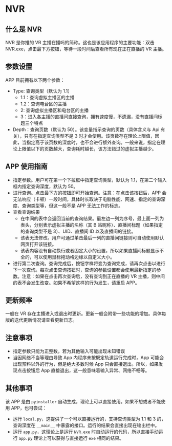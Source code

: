 # NVR

## 什么是 NVR

NVR 是你推的 VR 主播在播吗的简称。这也是该应用程序的主要功能：双击 NVR.exe，点击最下方按钮，等待一段时间后查看所有现在正在直播的 VR 主播。 

## 参数设置

APP 目前拥有以下两个参数：

- Type: 查询类型（默认为 1.1）
  - 1.1：查询虚拟主播区的主播
  - 1.2：查询电台区的主播
  - 2: 查询虚拟主播区和电台区的主播
  - 3：进入各主播的直播间直接查询，拥有速度慢，不遗漏，没有直播间标题三个特点
- Depth：查询页数（默认为 50）。该变量指示查询的页数（具体含义与 Api 有关），只有在指定查询类型不是 3 时才会使用。该页数存在理论上限值，因此，当指定高于该页数的深度时，也不会进行额外查询。一般来说，指定在理论上限值以下的页数越大，查询耗时越长，该方法错过的虚拟主播越少。

## APP 使用指南
- 指定参数。用户可在第一个下拉框中指定查询类型，默认为 1.1，在第二个输入框内指定查询深度，默认为 50。
- 进行查询。点击最下方的按钮即可开始查询。注意：在点击该按钮后，APP 会无法响应（卡顿）一段时间，具体时长取决于电脑性能、网速、指定的查询深度、查询类型等，但这一般不是 APP 无法工作的标志。
- 查看查询结果
  - 在中间的表中会返回当前的查询结果。最左边一列为序号，最上面一列为表头，分别表示虚拟主播的名称（其 B 站昵称）、直播间标题（如果指定的查询类型不是 3）、UID、直播间 ID 以及直播间的链接。
  - 该表无法修改。用户可通过单击最后一列的直播间链接则可自动使用默认网页打开该链接。
  - 该表内容没有自动换行或者固定大小的设置，所以如果直播间标题显示不全的，可以使用鼠标拖动格边缘以自定义大小。
- 进行第二次查询。查询完成后，按钮字样将变为查询完成，请再次点击以进行下一次查询。每次点击查询按钮时，查询的参数设置都会使用最新指定的参数。注意：如果在点击再次查询后，没有查询到正在直播的 VR 主播，则中间的表不会发生改变。如果不希望这样的行为发生，请重启 APP。

## 更新频率
一般在 VR 存在主播进入或退出时更新。更新一般会附带一些功能的增加。具体每版的迭代更新情况请查看更新日志。

## 注意事项
- 指定参数只能为正整数，若为其他输入可能出现未知错误
- 当因网络不当等理由导致 App 内程序未按既定轨道运行完成时，App 可能会出现预料以外的行为，但是绝大多数时候 App 只会直接退出。所以，如果发现点击按钮后 App 直接退出，这一般意味着输入异常、网络不畅等。

## 其他事项
该 APP 是由 `pyinstaller` 自动生成，理论上可以直接使用。如果不想或者不能使用 APP，也可尝试：

- 运行 `local.py`，这提供了一个可以直接运行的，支持查询类型为 1.1 和 3 的，查询深度在 `__main__` 中暴露的接口。运行的结果会直接出现在输出栏中。
- 运行 `app.py`，这理论上是运行 `NVR.exe` 时自动运行的代码，所以直接手动运行 `app.py` 理论上可以获得与直接运行 `exe` 相同的结果。